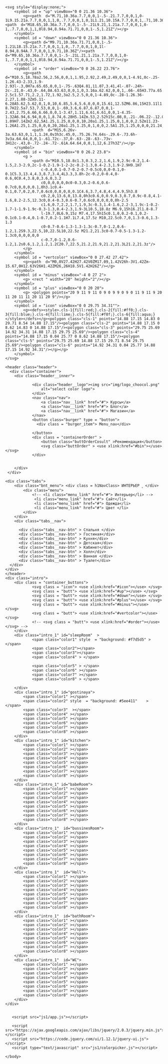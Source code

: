 <!doctype html>

<html lang="ru">
    <head>
        <meta charset="utf-8">
        <link href="https://fonts.googleapis.com/css2?family=Roboto:wght@100;300;400;500;900&family=Ubuntu:ital,wght@0,300;0,400;0,500;0,700;1,300;1,400;1,500;1,700&display=swap" rel="stylesheet">
        <link rel="stylesheet" href="CSS/style.css" />
        <link rel=”icon” href=”/favicon.ico” type=”image/x-icon”>
        <link rel="stylesheet" href="css/colorpicker.css" type="text/css" />
        <script src="https://cdnjs.cloudflare.com/ajax/libs/prefixfree/1.0.7/prefixfree.min.js"></script>
        <meta name="viewport" content="width=device-width, initial-scale=1">
        <title>Сочетание цветов интерьера</title>
    </head>

    <svg style="display:none;">
        <symbol id = "up" viewBox="0 0 21.36 10.36">
            <g><path  d="M.71,10.36a.7.7,0,0,1-.5-.21.7.7,0,0,1,0-1L9.15.21a.7.7,0,0,1,1,0,.7.7,0,0,1,0,1L1.21,10.15A.7.7,0,0,1,.71,10.36Z"/><path  d="M18.65,10.36a.7.7,0,0,1-.5-.21L9.21,1.21a.7.7,0,0,1,0-1,.7.7,0,0,1,1,0l8.94,8.94a.71.71,0,0,1-.5,1.21Z"/></g>
        </symbol>
        <symbol id = "down" viewBox="0 0 21.36 10.36">
            <g><path d="M9.71,10.36a.71.71,0,0,1-.5-1.21L18.15.21a.7.7,0,0,1,1,0,.7.7,0,0,1,0,1l-8.94,8.94A.7.7,0,0,1,9.71,10.36Z"/><path  d="M9.65,10.36a.7.7,0,0,1-.5-.21L.21,1.21a.7.7,0,0,1,0-1,.7.7,0,0,1,1,0l8.94,8.94a.71.71,0,0,1-.5,1.21Z"/></g>
        </symbol>
        <symbol id = "order" viewBox="0 0 26.22 23.76">
            <g><path  d="M10.5,18.78a2.56,2.56,0,0,1,1.95,2.92,2.49,2.49,0,0,1-4.91,0c-.25-1.26.43-2.33,1.9-2.93l-.3,0H7a.65.65,0,0,1-.75-.63Q4.81,11.07,3.41,4l-.07-.24h-2c-.21,0-.43,0-.64,0A.63.63,0,0,1,0,3.16a.62.62,0,0,1,.66-.65H3.77a.65.65,0,0,1,.74.61c.12.62.24,1.24.37,1.89H8.73c.21,0,.32,0,.39-.27a6.83,6.83,0,0,1,13,0,.31.31,0,0,0,.36.25h3c.63,0,.86.27.74.88Q25,12,23.74,18.17a.64.64,0,0,1-.72.59h-2.5c1.57.71,2.2,1.72,1.92,3a2.5,2.5,0,0,1-4.89,0c-.28-1.26.36-2.27,1.88-3Zm5.11-6.28A5.62,5.62,0,1,0,10,6.85,5.6,5.6,0,0,0,15.61,12.5ZM6.86,15H23.11l1.77-8.7H22.5a7.53,7.53,0,0,1-.69,3.6,6.87,6.87,0,0,1-2.43,2.75,6.66,6.66,0,0,1-3.47,1.11,6.61,6.61,0,0,1-4.35-1.32A6.94,6.94,0,0,1,8.74,6.28H5.14Zm.53,2.52h15c.08,0,.21-.06.22-.12.09-.35.15-.71.23-1.09H7.14Zm2.62,5A1.25,1.25,0,0,0,10,20a1.25,1.25,0,1,0,0,2.5Zm11.23-1.26A1.25,1.25,0,0,0,20,20a1.25,1.25,0,1,0,0,2.5A1.25,1.25,0,0,0,21.24,21.25Z"/>
                <path  d="M15,6.26v-3a.63.63,0,1,1,1.24,0v3h3c.45,0,.75.26.74.64s-.29.6-.73.6h-3v3a.64.64,0,0,1-.61.72c-.37,0-.63-.28-.63-.73v-3H12c-.43,0-.72-.24-.72-.61A.64.64,0,0,1,12,6.27h3Z"/></g>
        </symbol>
        <symbol id = "bin" viewBox="0 0 26.2 23.8">
            <g >
                <path d="M10.5,18.8c1.3,0.3,2.2,1.6,1.9,2.9c-0.2,1.4-1.5,2.3-2.9,2c-1-0.2-1.9-1-2-2c-0.2-1.3,0.4-2.3,1.9-2.9H9.1H7
                    c-0.4,0.1-0.7-0.2-0.7-0.5c0,0,0-0.1,0-0.1C5.3,13.4,4.3,8.7,3.4,4L3.3,3.8h-2c-0.2,0-0.4,0-0.6,0C0.4,3.8,0,3.6,0,3.2
                    c0,0,0,0,0,0c0-0.3,0.2-0.6,0.6-0.7c0,0,0,0,0.1,0h3.1c0.4-0.1,0.7,0.2,0.7,0.6c0,0,0,0,0,0.1C4.6,3.7,4.8,4.4,4.9,5h3.8
                    c0.2,0,13.6,0,13.8,0h3c0.6,0,0.9,0.3,0.7,0.9c-0.8,4.1-1.6,8.2-2.5,12.3c0,0.4-0.3,0.6-0.7,0.6c0,0,0,0,0,0h-2.5
                    c1.6,0.7,2.2,1.7,1.9,3c-0.3,1.4-1.6,2.2-3,1.9c-1-0.2-1.7-1-1.9-1.9c-0.3-1.3,0.4-2.3,1.9-3L10.5,18.8z M6.9,15h16.2l1.8-8.7
                    l-19.7,0L6.9,15z M7.4,17.5h15c0.1,0,0.2-0.1,0.2-0.1c0.1-0.4,0.1-0.7,0.2-1.1H7.1L7.4,17.5z M10,22.5c0.7,0,1.3-0.6,1.3-1.3
                    c0-0.7-0.6-1.3-1.3-1.3c-0.7,0-1.2,0.6-1.2,1.2S9.3,22.5,10,22.5L10,22.5z M21.2,21.3c0-0.7-0.5-1.3-1.2-1.3c0,0,0,0,0,0
                    c-0.7,0-1.2,0.6-1.2,1.2s0.6,1.2,1.2,1.2C20.7,22.5,21.2,21.9,21.2,21.3L21.2,21.3z"/>
            </g>
        </symbol>
        <symbol id = "vertcolor" viewBox="0 0 27.42 27.42">
            <g><path  d="M0,0V27.42H27.42V0ZM17.09,1.42V26h-3V1.42Zm-15.67,0H12.63V26H1.42ZM26,26H18.5V1.42H26Z"/></g>
        </symbol>
        <symbol id = "minus" viewBox="-4 0 27 2">
            <g> <rect " width="20" height="2"/></g>
        </symbol>
        <symbol id = "plus" viewBox="0 0 20 20">
            <g> <polygon points="20 9 11 9 11 0 9 0 9 9 0 9 0 11 9 11 9 20 11 20 11 11 20 11 20 9"/></g>
        </symbol>
        <symbol id = "icon" viewBox="0 0 29.75 34.31"">
            <g><defs><style>.cls-1{fill:red;}.cls-2{fill:#ff0;}.cls-3{fill:blue;}.cls-4{fill:lime;}.cls-5{fill:#f0f;}.cls-6{fill:aqua;}</style></defs></g><polygon class="cls-1" points="14.88 17.15 14.83 0 29.71 8.54 14.88 17.15"/><polygon class="cls-2" points="14.88 17.15 0 8.62 14.83 0 14.88 17.15"/><polygon class="cls-3" points="29.75 25.69 14.92 34.31 14.88 17.15 29.75 25.69"/><polygon class="cls-4" points="14.88 17.15 0.04 25.77 0 8.62 14.88 17.15"/><polygon class="cls-5" points="29.75 25.69 14.88 17.15 29.71 8.54 29.75 25.69"/><polygon class="cls-6" points="14.92 34.31 0.04 25.77 14.88 17.15 14.92 34.31"/></g></g>
        </symbol>
    </svg>    
      
<body>
  
    <header class="header">
      <div class="container">
        <div class="header__inner">
            
                <div class="header__logo"><img src="img/logo_choocol.png" 
                    alt="select color logo">
                </div>    
                <nav class="nav">
                    <a class="nav__link" href="#"> Курсы</a>
                    <a class="nav__link" href="#"> Блог</a>
                    <a class="nav__link" href="#"> Магазин</a>
                </nav>
                <button class="burger" type = "button">
                  <div class = "burger_item"> Menu_nav</div> 
                   
                </button>
                <div class = "containerOrder" >
                    <button class="buttOrderCosult" >Рекомендация</button>
                    <svg class="buttOrder" > <use xlink:href="#bin"></use> </svg>
                </div>
                
               
        </div>
     </div>

    <div class="tabs">
        <div class="bnt_menu"> <div class = h1NavClass> ИНТЕРЬЕР ˬ </div> 
            <div class="menu">
                <!-- <li class="menu_link" href="#"> Интерьер</li> -->
                 <li class="menu_link" href="#"> Сайт</li>
                 <li class="menu_link" href="#"> Одежда</li>
                 <li class="menu_link" href="#"> Цвет </li>
            </div>
        </div>
        <div class="tabs__nav">
           
          <div class="tabs__nav-btn" > Спальня </div>
          <div class="tabs__nav-btn" > Гостиная</div>
          <div class="tabs__nav-btn" > Кухня</div>
          <div class="tabs__nav-btn" > Детская</div>
          <div class="tabs__nav-btn" > Кабинет</div>
          <div class="tabs__nav-btn" > Холл</div>
          <div class="tabs__nav-btn" > Ванная </div>
          <div class="tabs__nav-btn" > Туалет</div>
      </div>
    </div>
    </header>
    <div class="intro">
        <div class = "container_buttons">
                <svg class = "icon"> <use xlink:href="#icon"></use> </svg>
                <svg class = "butt"> <use xlink:href="#up"></use> </svg>
                <svg class = "butt"> <use xlink:href="#down"></use> </svg>
                <svg class = "butt"> <use xlink:href="#plus"></use> </svg>
                <svg class = "butt"> <use xlink:href="#minus"></use> </svg>
                <svg class = "butt"> <use xlink:href="#vertcolor"></use> </svg>
                <!-- <svg class = "butt"> <use xlink:href="#order"></use> </svg> -->
        </div> 
        <div class="intro_1" id="sleepRoom"  >
                <span class="color1" style  = "background: #f7d5d5" ></span>
                <span class="color2"></span>
                <span class="color3"></span>
                <span class="color4" > </span>

                <span class="color5" > </span>
                <span class="color6" ></span>
                <span class="color7" ></span>
                <span class="color8" > </span>

        </div>
        <div class="intro_1" id="gostinaya">
            <span class="color1" ></span>
            <span class="color2" style  = "background: #5ee411"    ></span>
            <span class="color3"  ></span>
            <span class="color4" ></span>
            <span class="color5" ></span>
            <span class="color6" ></span>
            <span class="color7" ></span>
            <span class="color8" ></span>
        </div>
        <div class="intro_1" id="kitchen">
            <span class="color1" ></span>
            <span class="color2" ></span>
            <span class="color3" ></span>
            <span class="color4" ></span>
            <span class="color5" ></span>
            <span class="color6" ></span>
            <span class="color7" ></span>
            <span class="color8" ></span>
        </div>
        <div class="intro_1" id="babeRoom">
            <span class="color1" ></span>
            <span class="color2" ></span>
            <span class="color3" ></span>
            <span class="color4" ></span>
            <span class="color5" ></span>
            <span class="color6" ></span>
            <span class="color7" ></span>
            <span class="color8" ></span>
        </div>
        <div class="intro_1"  id="bussinesRoom">
            <span class="color1" ></span>
            <span class="color2" ></span>
            <span class="color3" ></span>
            <span class="color4" ></span>
            <span class="color5" ></span>
            <span class="color6" ></span>
            <span class="color7" ></span>
            <span class="color8" ></span>
        </div>
        <div class="intro_1"  id="Holl">
            <span class="color1" ></span>
            <span class="color2" ></span>
            <span class="color3" ></span>
            <span class="color4" ></span>
            <span class="color5" ></span>
            <span class="color6" ></span>
            <span class="color7" ></span>
            <span class="color8" ></span>
        </div>
        <div class="intro_1"  id="bathRoom">
            <span class="color1" ></span>
            <span class="color2" ></span>
            <span class="color3" ></span>
            <span class="color4" ></span>
            <span class="color5" ></span>
            <span class="color6" ></span>
            <span class="color7" ></span>
            <span class="color8" ></span>
        </div>
        <div class="intro_1"  id="WC">
            <span class="color1" ></span>
            <span class="color2" ></span>
            <span class="color3" ></span>
            <span class="color4" ></span>
            <span class="color5" ></span>
            <span class="color6" ></span>
            <span class="color7" ></span>
            <span class="color8" ></span>
        </div>
    </div>
       
            
       <script src="js1/app.js"></script>
       
       <script src="https://ajax.googleapis.com/ajax/libs/jquery/2.0.3/jquery.min.js"></script>
       <script src="https://code.jquery.com/ui/1.12.1/jquery-ui.js"></script>
       <script type="text/javascript" src="js1/colorpicker.js"></script> 
       
    </body>
</html>


